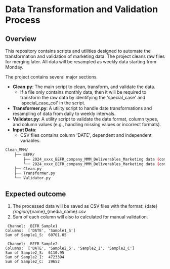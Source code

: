 # Data Transformation and Validation Process

## Overview
This repository contains scripts and utilities designed to automate the transformation and validation of marketing data. The project cleans raw files for merging later. All data will be resampled as weekly data starting from Monday.

The project contains several major sections.

- **Clean.py**: The main script to clean, transform, and validate the data.
  - If a file only contains monthly data, then it will be required to transform the raw data by identifying the 'special_case' and 'special_case_col' in the script. 
- **Transformer.py**: A utility script to handle date transformations and resampling of data from daily to weekly intervals.
- **Validator.py**: A utility script to validate the date format, column types, and column values (e.g., handling missing values or incorrect formats).
- **Input Data**:
  - CSV files contains column 'DATE', dependent and independent variables.

```bash
Clean_MMM/
    ├── BEFR/
        ├── 2024_xxxx_BEFR_company_MMM_Deliverables_Marketing data (company)_batch1 - Sample1.csv
        └── 2024_xxxx_BEFR_company_MMM_Deliverables_Marketing data (company)_batch1 - Sample2.csv
    ├── Clean.py
    ├── Transformer.py
    └── Validator.py
```

## Expected outcome
1. The processed data will be saved as CSV files with the format: {date}_{region}_{name}_{media_name}.csv
2. Sum of each column will also to calculated for manual validation.
```text
 Channel:  BEFR Sample1
Columns:  ['DATE', 'Sample1_S']
Sum of Sample1_S:  60701.05

 Channel:  BEFR Sample2
Columns:  ['DATE', 'Sample2_S', 'Sample2_I', 'Sample2_C']
Sum of Sample2_S:  6110.95
Sum of Sample2_I:  4723394
Sum of Sample2_C:  29652
```
